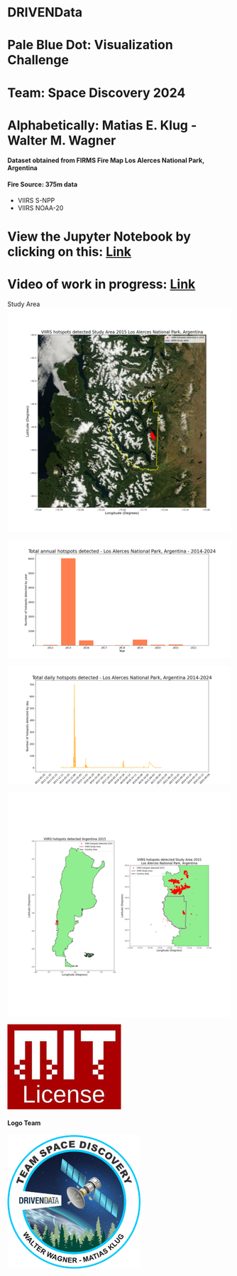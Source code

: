 # DRIVENData
# Pale Blue Dot: Visualization Challenge
# Team: Space Discovery 2024
# Alphabetically: Matias E. Klug - Walter M. Wagner

#### **Dataset obtained from FIRMS Fire Map Los Alerces National Park, Argentina**

#### **Fire Source: 375m data**
  * VIIRS S-NPP
  * VIIRS NOAA-20

# **View the Jupyter Notebook by clicking on this: [Link](https://github.com/walterm128/drivendata2024visual/blob/main/VIIRSChallengeFinal.ipynb)**

# **Video of work in progress: [Link](https://youtu.be/rdi4twwtL0k)**

Study Area
![alt](HSStudyArea.png)

![alt](Annualhotspots2014-2024.png)

![alt](Dailyhotspots2012-2021.png)

![alt](HSArgentina-StudyArea.png)

![alt](MITLicenseLogo.jpg)

#### Logo Team
<img src="logo.png" alt="image" width="300" height="auto">
